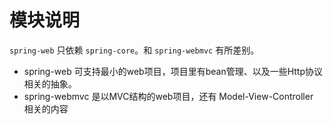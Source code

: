 # 模块说明
`spring-web` 只依赖 `spring-core`。和 `spring-webmvc` 有所差别。
- spring-web 可支持最小的web项目，项目里有bean管理、以及一些Http协议相关的抽象。
- spring-webmvc 是以MVC结构的web项目，还有 Model-View-Controller 相关的内容